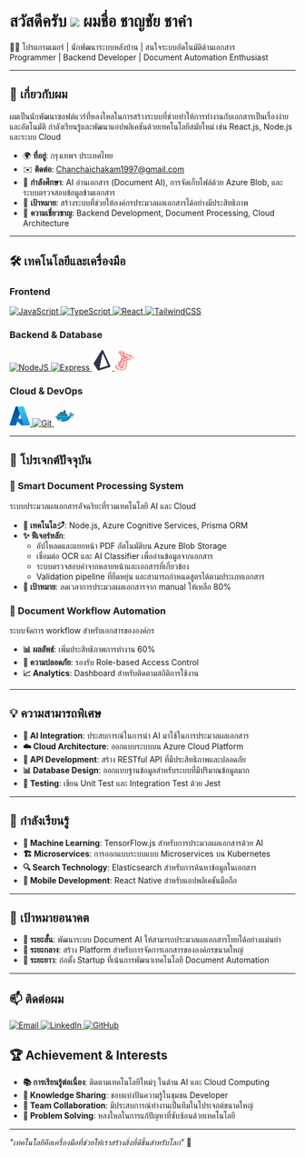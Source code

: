 สวัสดีครับ ![](https://user-images.githubusercontent.com/18350557/176309783-0785949b-9127-417c-8b55-ab5a4333674e.gif) ผมชื่อ ชาญชัย ชาคำ
=========================================================================================================================

👨‍💻 โปรแกรมเมอร์ | นักพัฒนาระบบหลังบ้าน | สนใจระบบอัตโนมัติด้านเอกสาร  
Programmer | Backend Developer | Document Automation Enthusiast

---

## 🚀 เกี่ยวกับผม

ผมเป็นนักพัฒนาซอฟต์แวร์ที่หลงใหลในการสร้างระบบที่ช่วยทำให้การทำงานกับเอกสารเป็นเรื่องง่ายและอัตโนมัติ กำลังเรียนรู้และพัฒนาแอปพลิเคชันด้วยเทคโนโลยีสมัยใหม่ เช่น React.js, Node.js และระบบ Cloud

- 🌍  **ที่อยู่**: กรุงเทพฯ ประเทศไทย  
- ✉️  **ติดต่อ**: [Chanchaichakam1997@gmail.com](mailto:Chanchaichakam1997@gmail.com)  
- 🧠  **กำลังศึกษา**: AI อ่านเอกสาร (Document AI), การจัดเก็บไฟล์ด้วย Azure Blob, และระบบตรวจสอบข้อมูลข้ามเอกสาร  
- 💼  **เป้าหมาย**: สร้างระบบที่ช่วยให้องค์กรประมวลผลเอกสารได้อย่างมีประสิทธิภาพ
- 🎯  **ความเชี่ยวชาญ**: Backend Development, Document Processing, Cloud Architecture

---

## 🛠️ เทคโนโลยีและเครื่องมือ

### Frontend
<p align="left">
  <a href="https://developer.mozilla.org/en-US/docs/Web/JavaScript" target="_blank">
    <img src="https://raw.githubusercontent.com/danielcranney/readme-generator/main/public/icons/skills/javascript-colored.svg" width="36" height="36" alt="JavaScript" />
  </a>
  <a href="https://www.typescriptlang.org/" target="_blank">
    <img src="https://raw.githubusercontent.com/danielcranney/readme-generator/main/public/icons/skills/typescript-colored.svg" width="36" height="36" alt="TypeScript" />
  </a>
  <a href="https://reactjs.org/" target="_blank">
    <img src="https://raw.githubusercontent.com/danielcranney/readme-generator/main/public/icons/skills/react-colored.svg" width="36" height="36" alt="React" />
  </a>
  <a href="https://tailwindcss.com/" target="_blank">
    <img src="https://raw.githubusercontent.com/danielcranney/readme-generator/main/public/icons/skills/tailwindcss-colored.svg" width="36" height="36" alt="TailwindCSS" />
  </a>
</p>

### Backend & Database
<p align="left">
  <a href="https://nodejs.org/" target="_blank">
    <img src="https://raw.githubusercontent.com/danielcranney/readme-generator/main/public/icons/skills/nodejs-colored.svg" width="36" height="36" alt="NodeJS" />
  </a>
  <a href="https://expressjs.com/" target="_blank">
    <img src="https://raw.githubusercontent.com/danielcranney/readme-generator/main/public/icons/skills/express-colored.svg" width="36" height="36" alt="Express" />
  </a>
  <a href="https://www.prisma.io/" target="_blank">
    <img src="https://raw.githubusercontent.com/devicons/devicon/master/icons/prisma/prisma-original.svg" width="36" height="36" alt="Prisma" />
  </a>
  <a href="https://www.microsoft.com/en-us/sql-server/" target="_blank">
    <img src="https://raw.githubusercontent.com/devicons/devicon/master/icons/microsoftsqlserver/microsoftsqlserver-plain.svg" width="36" height="36" alt="SQL Server" />
  </a>
</p>

### Cloud & DevOps
<p align="left">
  <a href="https://azure.microsoft.com/" target="_blank">
    <img src="https://raw.githubusercontent.com/devicons/devicon/master/icons/azure/azure-original.svg" width="36" height="36" alt="Azure" />
  </a>
  <a href="https://git-scm.com/" target="_blank">
    <img src="https://raw.githubusercontent.com/danielcranney/readme-generator/main/public/icons/skills/git-colored.svg" width="36" height="36" alt="Git" />
  </a>
  <a href="https://www.docker.com/" target="_blank">
    <img src="https://raw.githubusercontent.com/devicons/devicon/master/icons/docker/docker-original.svg" width="36" height="36" alt="Docker" />
  </a>
</p>

---

## 🧩 โปรเจกต์ปัจจุบัน

### 📄 Smart Document Processing System
ระบบประมวลผลเอกสารอัจฉริยะที่รวมเทคโนโลยี AI และ Cloud
- **🔧 เทคโนโลジี**: Node.js, Azure Cognitive Services, Prisma ORM
- **✨ ฟีเจอร์หลัก**:
  - อัปโหลดและแยกหน้า PDF อัตโนมัติบน Azure Blob Storage
  - เชื่อมต่อ OCR และ AI Classifier เพื่ออ่านข้อมูลจากเอกสาร
  - ระบบตรวจสอบค่าจากหลายหน้าและเอกสารที่เกี่ยวข้อง
  - Validation pipeline ที่ยืดหยุ่น และสามารถกำหนดสูตรได้ตามประเภทเอกสาร
- **🎯 เป้าหมาย**: ลดเวลาการประมวลผลเอกสารจาก manual ให้เหลือ 80%

### 🔄 Document Workflow Automation
ระบบจัดการ workflow สำหรับเอกสารขององค์กร
- **📊 ผลลัพธ์**: เพิ่มประสิทธิภาพการทำงาน 60%
- **🔐 ความปลอดภัย**: รองรับ Role-based Access Control
- **📈 Analytics**: Dashboard สำหรับติดตามสถิติการใช้งาน

---

## 💡 ความสามารถพิเศษ

- **🤖 AI Integration**: ประสบการณ์ในการนำ AI มาใช้ในการประมวลผลเอกสาร
- **☁️ Cloud Architecture**: ออกแบบระบบบน Azure Cloud Platform
- **🔄 API Development**: สร้าง RESTful API ที่มีประสิทธิภาพและปลอดภัย
- **📊 Database Design**: ออกแบบฐานข้อมูลสำหรับระบบที่มีปริมาณข้อมูลมาก
- **🧪 Testing**: เขียน Unit Test และ Integration Test ด้วย Jest

---

## 🌱 กำลังเรียนรู้

- **🤖 Machine Learning**: TensorFlow.js สำหรับการประมวลผลเอกสารด้วย AI
- **🏗️ Microservices**: การออกแบบระบบแบบ Microservices บน Kubernetes
- **🔍 Search Technology**: Elasticsearch สำหรับการค้นหาข้อมูลในเอกสาร
- **📱 Mobile Development**: React Native สำหรับแอปพลิเคชันมือถือ

---

## 🎯 เป้าหมายอนาคต

- **💼 ระยะสั้น**: พัฒนาระบบ Document AI ให้สามารถประมวลผลเอกสารไทยได้อย่างแม่นยำ
- **🚀 ระยะกลาง**: สร้าง Platform สำหรับการจัดการเอกสารขององค์กรขนาดใหญ่
- **🌟 ระยะยาว**: ก่อตั้ง Startup ที่เน้นการพัฒนาเทคโนโลยี Document Automation

---

## 📫 ติดต่อผม

<p align="left">
  <a href="mailto:Chanchaichakam1997@gmail.com">
    <img src="https://img.shields.io/badge/Gmail-D14836?style=for-the-badge&logo=gmail&logoColor=white" alt="Email" />
  </a>
  <a href="https://www.linkedin.com/in/chanchai-chakam">
    <img src="https://img.shields.io/badge/LinkedIn-0077B5?style=for-the-badge&logo=linkedin&logoColor=white" alt="LinkedIn" />
  </a>
  <a href="https://github.com/chanchai-chakam">
    <img src="https://img.shields.io/badge/GitHub-100000?style=for-the-badge&logo=github&logoColor=white" alt="GitHub" />
  </a>
</p>



## 🏆 Achievement & Interests

- **📚 การเรียนรู้ต่อเนื่อง**: ติดตามเทคโนโลยีใหม่ๆ ในด้าน AI และ Cloud Computing
- **🎤 Knowledge Sharing**: ชอบแบ่งปันความรู้ในชุมชน Developer
- **🤝 Team Collaboration**: มีประสบการณ์ทำงานเป็นทีมในโปรเจกต์ขนาดใหญ่
- **💪 Problem Solving**: หลงใหลในการแก้ปัญหาที่ซับซ้อนด้วยเทคโนโลยี

---

*"เทคโนโลยีคือเครื่องมือที่ช่วยให้เราสร้างสิ่งที่ดีขึ้นสำหรับโลก"* 🌟

